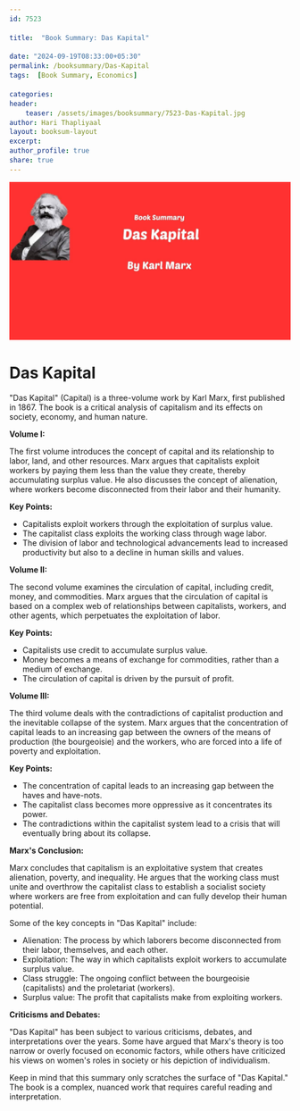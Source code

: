 ```yaml
---    
id: 7523    
  
title:  "Book Summary: Das Kapital"       

date: "2024-09-19T08:33:00+05:30"    
permalink: /booksummary/Das-Kapital     
tags:  [Book Summary, Economics]     
    
categories:    
header:    
    teaser: /assets/images/booksummary/7523-Das-Kapital.jpg    
author: Hari Thapliyaal    
layout: booksum-layout    
excerpt:    
author_profile: true    
share: true    
---    
```

    
![Book Summary: Das-Kapital](/assets/images/booksummary/7523-Das-Kapital.jpg) 

# Das Kapital

"Das Kapital" (Capital) is a three-volume work by Karl Marx, first published in 1867. The book is a critical analysis of capitalism and its effects on society, economy, and human nature.

**Volume I:**

The first volume introduces the concept of capital and its relationship to labor, land, and other resources. Marx argues that capitalists exploit workers by paying them less than the value they create, thereby accumulating surplus value. He also discusses the concept of alienation, where workers become disconnected from their labor and their humanity.

**Key Points:**

* Capitalists exploit workers through the exploitation of surplus value.
* The capitalist class exploits the working class through wage labor.
* The division of labor and technological advancements lead to increased productivity but also to a decline in human skills and values.

**Volume II:**

The second volume examines the circulation of capital, including credit, money, and commodities. Marx argues that the circulation of capital is based on a complex web of relationships between capitalists, workers, and other agents, which perpetuates the exploitation of labor.

**Key Points:**

* Capitalists use credit to accumulate surplus value.
* Money becomes a means of exchange for commodities, rather than a medium of exchange.
* The circulation of capital is driven by the pursuit of profit.

**Volume III:**

The third volume deals with the contradictions of capitalist production and the inevitable collapse of the system. Marx argues that the concentration of capital leads to an increasing gap between the owners of the means of production (the bourgeoisie) and the workers, who are forced into a life of poverty and exploitation.

**Key Points:**

* The concentration of capital leads to an increasing gap between the haves and have-nots.
* The capitalist class becomes more oppressive as it concentrates its power.
* The contradictions within the capitalist system lead to a crisis that will eventually bring about its collapse.

**Marx's Conclusion:**

Marx concludes that capitalism is an exploitative system that creates alienation, poverty, and inequality. He argues that the working class must unite and overthrow the capitalist class to establish a socialist society where workers are free from exploitation and can fully develop their human potential.

Some of the key concepts in "Das Kapital" include:

* Alienation: The process by which laborers become disconnected from their labor, themselves, and each other.
* Exploitation: The way in which capitalists exploit workers to accumulate surplus value.
* Class struggle: The ongoing conflict between the bourgeoisie (capitalists) and the proletariat (workers).
* Surplus value: The profit that capitalists make from exploiting workers.

**Criticisms and Debates:**

"Das Kapital" has been subject to various criticisms, debates, and interpretations over the years. Some have argued that Marx's theory is too narrow or overly focused on economic factors, while others have criticized his views on women's roles in society or his depiction of individualism.

Keep in mind that this summary only scratches the surface of "Das Kapital." The book is a complex, nuanced work that requires careful reading and interpretation.
